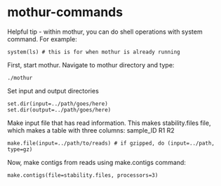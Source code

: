 # mothur-commands

Helpful tip - within mothur, you can do shell operations with system command. For example:
```shell
system(ls) # this is for when mothur is already running
```

First, start mothur. Navigate to mothur directory and type:
```shell
./mothur
```

Set input and output directories
```shell
set.dir(input=../path/goes/here)
set.dir(output=../path/goes/here)
```

Make input file that has read information. This makes stability.files file, which makes a table with three columns: sample_ID R1 R2
```shell
make.file(input=../path/to/reads) # if gzipped, do (input=../path, type=gz)
```

Now, make contigs from reads using make.contigs command:
```shell
make.contigs(file=stability.files, processors=3)
